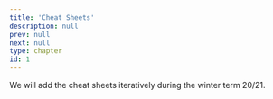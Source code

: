 ```yaml
---
title: 'Cheat Sheets'
description: null
prev: null
next: null
type: chapter
id: 1
---
```


We will add the cheat sheets iteratively during the winter term 20/21.

<!--

<exercise id="1" title="Notation, Definitions, Terms">
<object data="cheat-sheets/CheatSheet_i2ml_1.pdf" type="application/pdf" style="width:100%;height:480px">
    <embed src="cheat-sheets/CheatSheet_i2ml_1.pdf" type="application/pdf" />
</object>
</exercise>


<exercise id="2" title="Supervised Classification">
<object data="cheat-sheets/CheatSheet_i2ml_2.pdf" type="application/pdf" style="width:100%;height:480px">
    <embed src="cheat-sheets/CheatSheet_i2ml_2.pdf" type="application/pdf" />
</object>
</exercise>


<exercise id="3" title="Supervised Regression">
<object data="cheat-sheets/CheatSheet_i2ml_3.pdf" type="application/pdf" style="width:100%;height:480px">
    <embed src="cheat-sheets/CheatSheet_i2ml_3.pdf" type="application/pdf" />
</object>
</exercise>


<exercise id="4" title="Evaluation">
<object data="cheat-sheets/CheatSheet_i2ml_4.pdf" type="application/pdf" style="width:100%;height:480px">
    <embed src="cheat-sheets/CheatSheet_i2ml_4.pdf" type="application/pdf" />
</object>
</exercise>


<exercise id="5" title="Trees">
<object data="cheat-sheets/CheatSheet_i2ml_5.pdf" type="application/pdf" style="width:100%;height:480px">
    <embed src="cheat-sheets/CheatSheet_i2ml_5.pdf" type="application/pdf" />
</object>
</exercise>
-->